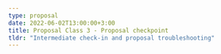 ```yaml
---
type: proposal
date: 2022-06-02T13:00:00+3:00
title: Proposal Class 3 - Proposal checkpoint
tldr: "Intermediate check-in and proposal troubleshooting"
---
```

